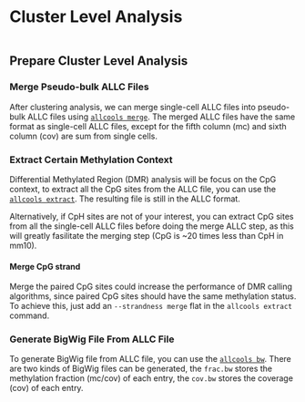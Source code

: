 # Cluster Level Analysis

```{tableofcontents}
```

## Prepare Cluster Level Analysis

### Merge Pseudo-bulk ALLC Files

After clustering analysis, we can merge single-cell ALLC files into pseudo-bulk ALLC files using 
[`allcools merge`](../command_line/allcools_merge.ipynb). The merged ALLC files have the same format as single-cell
ALLC files, except for the fifth column (mc) and sixth column (cov) are sum from single cells.

### Extract Certain Methylation Context

Differential Methylated Region (DMR) analysis will be focus on the CpG context, 
to extract all the CpG sites from the ALLC file, you can use the 
[`allcools extract`](../command_line/allcools_extract.ipynb). 
The resulting file is still in the ALLC format.

Alternatively, if CpH sites are not of your interest, you can extract CpG sites from all the single-cell 
ALLC files before doing the merge ALLC step, as this will greatly fasilitate the merging step 
(CpG is ~20 times less than CpH in mm10).

#### Merge CpG strand

Merge the paired CpG sites could increase the performance of DMR calling algorithms, 
since paired CpG sites should have the same methylation status. 
To achieve this, just add an `--strandness merge` flat in the `allcools extract` command.

### Generate BigWig File From ALLC File

To generate BigWig file from ALLC file, you can use the 
[`allcools bw`](../command_line/allcools_bw.ipynb). There are two kinds of BigWig files can be generated, 
the `frac.bw` stores the methylation fraction (mc/cov) of each entry, 
the `cov.bw` stores the coverage (cov) of each entry.